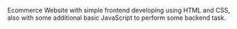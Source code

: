 Ecommerce Website with simple frontend developing using HTML and CSS, also with some additional basic JavaScript to perform some backend task.
